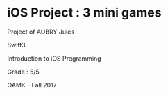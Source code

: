 # iOS Project : 3 mini games

Project of AUBRY Jules

Swift3

Introduction to iOS Programming

Grade : 5/5

OAMK - Fall 2017
